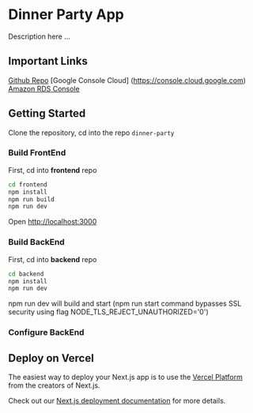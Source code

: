 # Dinner Party App
Description here ...


## Important Links
[Github Repo](https://github.com/dennisrcao/dinner-party)
[Google Console Cloud] (https://console.cloud.google.com)
[Amazon RDS Console](https://console.aws.amazon.com/rds)

## Getting Started

Clone the repository, cd into the repo ```dinner-party```

### Build FrontEnd

First, cd into **frontend** repo
```bash
cd frontend
npm install
npm run build
npm run dev
```

Open [http://localhost:3000](http://localhost:3000)

### Build BackEnd
First, cd into **backend** repo
```bash
cd backend
npm install
npm run dev
```
npm run dev will build and start (npm run start command bypasses SSL security using flag NODE_TLS_REJECT_UNAUTHORIZED='0')

### Configure BackEnd










## Deploy on Vercel

The easiest way to deploy your Next.js app is to use the [Vercel Platform](https://vercel.com/new?utm_medium=default-template&filter=next.js&utm_source=create-next-app&utm_campaign=create-next-app-readme) from the creators of Next.js.

Check out our [Next.js deployment documentation](https://nextjs.org/docs/deployment) for more details.
